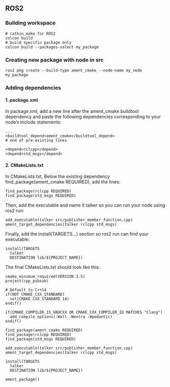 ## ROS2
### Building workspace
```
# catkin_make for ROS2
colcon build
# build specific package only
colcon build --packages-select my_package
```

### Creating new package with node in src
```
ros2 pkg create --build-type ament_cmake --node-name my_node my_package
```

### Adding dependencies
#### 1. package.xml
In package.xml, add a new line after the ament_cmake buildtool dependency and paste the following dependencies corresponding to your node’s include statements:
```
...
<buildtool_depend>ament_cmake</buildtool_depend>
# end of pre-existing lines

<depend>rclcpp</depend>
<depend>std_msgs</depend>
```
#### 2. CMakeLists.txt
In CMakeLists.txt, Below the existing dependency find_package(ament_cmake REQUIRED), add the lines:
```
find_package(rclcpp REQUIRED)
find_package(std_msgs REQUIRED)
```
Then, add the executable and name it talker so you can run your node using ros2 run:
```
add_executable(talker src/publisher_member_function.cpp)
ament_target_dependencies(talker rclcpp std_msgs)
```
Finally, add the install(TARGETS...) section so ros2 run can find your executable:
```
install(TARGETS
  talker
  DESTINATION lib/${PROJECT_NAME})
```
The final CMakeLists.txt should look like this:
```
cmake_minimum_required(VERSION 3.5)
project(cpp_pubsub)

# Default to C++14
if(NOT CMAKE_CXX_STANDARD)
  set(CMAKE_CXX_STANDARD 14)
endif()

if(CMAKE_COMPILER_IS_GNUCXX OR CMAKE_CXX_COMPILER_ID MATCHES "Clang")
  add_compile_options(-Wall -Wextra -Wpedantic)
endif()

find_package(ament_cmake REQUIRED)
find_package(rclcpp REQUIRED)
find_package(std_msgs REQUIRED)

add_executable(talker src/publisher_member_function.cpp)
ament_target_dependencies(talker rclcpp std_msgs)

install(TARGETS
  talker
  DESTINATION lib/${PROJECT_NAME})

ament_package()
```
